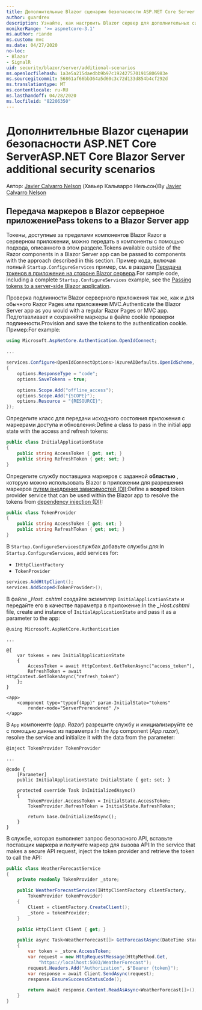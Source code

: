 ```yaml
---
title: Дополнительные Blazor сценарии безопасности ASP.NET Core Server
author: guardrex
description: Узнайте, как настроить Blazor сервер для дополнительных сценариев безопасности.
monikerRange: '>= aspnetcore-3.1'
ms.author: riande
ms.custom: mvc
ms.date: 04/27/2020
no-loc:
- Blazor
- SignalR
uid: security/blazor/server/additional-scenarios
ms.openlocfilehash: 1a3e5a215daedbb9b97c1924275701915806983e
ms.sourcegitcommit: 56861af66bb364a5d60c3c72d133d854b4cf292d
ms.translationtype: MT
ms.contentlocale: ru-RU
ms.lasthandoff: 04/28/2020
ms.locfileid: "82206350"
---
```

# <a name="aspnet-core-blazor-server-additional-security-scenarios"></a><span data-ttu-id="8ea63-103">Дополнительные Blazor сценарии безопасности ASP.NET Core Server</span><span class="sxs-lookup"><span data-stu-id="8ea63-103">ASP.NET Core Blazor Server additional security scenarios</span></span>

<span data-ttu-id="8ea63-104">Автор: [Javier Calvarro Nelson](https://github.com/javiercn) (Хавьер Кальварро Нельсон)</span><span class="sxs-lookup"><span data-stu-id="8ea63-104">By [Javier Calvarro Nelson](https://github.com/javiercn)</span></span>

## <a name="pass-tokens-to-a-blazor-server-app"></a><span data-ttu-id="8ea63-105">Передача маркеров в Blazor серверное приложение</span><span class="sxs-lookup"><span data-stu-id="8ea63-105">Pass tokens to a Blazor Server app</span></span>

<span data-ttu-id="8ea63-106">Токены, доступные за пределами компонентов Blazor Razor в серверном приложении, можно передать в компоненты с помощью подхода, описанного в этом разделе.</span><span class="sxs-lookup"><span data-stu-id="8ea63-106">Tokens available outside of the Razor components in a Blazor Server app can be passed to components with the approach described in this section.</span></span> <span data-ttu-id="8ea63-107">Пример кода, включая полный `Startup.ConfigureServices` пример, см. в разделе [Передача токенов в приложение на стороне Blazor сервера](https://github.com/javiercn/blazor-server-aad-sample).</span><span class="sxs-lookup"><span data-stu-id="8ea63-107">For sample code, including a complete `Startup.ConfigureServices` example, see the [Passing tokens to a server-side Blazor application](https://github.com/javiercn/blazor-server-aad-sample).</span></span>

<span data-ttu-id="8ea63-108">Проверка подлинности Blazor серверного приложения так же, как и для обычного Razor Pages или приложения MVC.</span><span class="sxs-lookup"><span data-stu-id="8ea63-108">Authenticate the Blazor Server app as you would with a regular Razor Pages or MVC app.</span></span> <span data-ttu-id="8ea63-109">Подготавливает и сохраняйте маркеры в файле cookie проверки подлинности.</span><span class="sxs-lookup"><span data-stu-id="8ea63-109">Provision and save the tokens to the authentication cookie.</span></span> <span data-ttu-id="8ea63-110">Пример:</span><span class="sxs-lookup"><span data-stu-id="8ea63-110">For example:</span></span>

```csharp
using Microsoft.AspNetCore.Authentication.OpenIdConnect;

...

services.Configure<OpenIdConnectOptions>(AzureADDefaults.OpenIdScheme, options =>
{
    options.ResponseType = "code";
    options.SaveTokens = true;

    options.Scope.Add("offline_access");
    options.Scope.Add("{SCOPE}");
    options.Resource = "{RESOURCE}";
});
```

<span data-ttu-id="8ea63-111">Определите класс для передачи исходного состояния приложения с маркерами доступа и обновления:</span><span class="sxs-lookup"><span data-stu-id="8ea63-111">Define a class to pass in the initial app state with the access and refresh tokens:</span></span>

```csharp
public class InitialApplicationState
{
    public string AccessToken { get; set; }
    public string RefreshToken { get; set; }
}
```

<span data-ttu-id="8ea63-112">Определите службу поставщика маркеров с заданной **областью** , которую можно использовать Blazor в приложении для разрешения маркеров [путем внедрения зависимостей (DI)](xref:blazor/dependency-injection):</span><span class="sxs-lookup"><span data-stu-id="8ea63-112">Define a **scoped** token provider service that can be used within the Blazor app to resolve the tokens from [dependency injection (DI)](xref:blazor/dependency-injection):</span></span>

```csharp
public class TokenProvider
{
    public string AccessToken { get; set; }
    public string RefreshToken { get; set; }
}
```

<span data-ttu-id="8ea63-113">В `Startup.ConfigureServices`службах добавьте службы для:</span><span class="sxs-lookup"><span data-stu-id="8ea63-113">In `Startup.ConfigureServices`, add services for:</span></span>

* `IHttpClientFactory`
* `TokenProvider`

```csharp
services.AddHttpClient();
services.AddScoped<TokenProvider>();
```

<span data-ttu-id="8ea63-114">В файле *_Host. cshtml* создайте экземпляр `InitialApplicationState` и передайте его в качестве параметра в приложение:</span><span class="sxs-lookup"><span data-stu-id="8ea63-114">In the *_Host.cshtml* file, create and instance of `InitialApplicationState` and pass it as a parameter to the app:</span></span>

```cshtml
@using Microsoft.AspNetCore.Authentication

...

@{
    var tokens = new InitialApplicationState
    {
        AccessToken = await HttpContext.GetTokenAsync("access_token"),
        RefreshToken = await HttpContext.GetTokenAsync("refresh_token")
    };
}

<app>
    <component type="typeof(App)" param-InitialState="tokens" 
        render-mode="ServerPrerendered" />
</app>
```

<span data-ttu-id="8ea63-115">В `App` компоненте (*app. Razor*) разрешите службу и инициализируйте ее с помощью данных из параметра:</span><span class="sxs-lookup"><span data-stu-id="8ea63-115">In the `App` component (*App.razor*), resolve the service and initialize it with the data from the parameter:</span></span>

```razor
@inject TokenProvider TokenProvider

...

@code {
    [Parameter]
    public InitialApplicationState InitialState { get; set; }

    protected override Task OnInitializedAsync()
    {
        TokenProvider.AccessToken = InitialState.AccessToken;
        TokenProvider.RefreshToken = InitialState.RefreshToken;

        return base.OnInitializedAsync();
    }
}
```

<span data-ttu-id="8ea63-116">В службе, которая выполняет запрос безопасного API, вставьте поставщик маркера и получите маркер для вызова API:</span><span class="sxs-lookup"><span data-stu-id="8ea63-116">In the service that makes a secure API request, inject the token provider and retrieve the token to call the API:</span></span>

```csharp
public class WeatherForecastService
{
    private readonly TokenProvider _store;

    public WeatherForecastService(IHttpClientFactory clientFactory, 
        TokenProvider tokenProvider)
    {
        Client = clientFactory.CreateClient();
        _store = tokenProvider;
    }

    public HttpClient Client { get; }

    public async Task<WeatherForecast[]> GetForecastAsync(DateTime startDate)
    {
        var token = _store.AccessToken;
        var request = new HttpRequestMessage(HttpMethod.Get, 
            "https://localhost:5003/WeatherForecast");
        request.Headers.Add("Authorization", $"Bearer {token}");
        var response = await Client.SendAsync(request);
        response.EnsureSuccessStatusCode();

        return await response.Content.ReadAsAsync<WeatherForecast[]>();
    }
}
```
